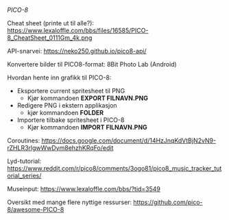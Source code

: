 *PICO-8*

Cheat sheet (printe ut til alle?): 
https://www.lexaloffle.com/bbs/files/16585/PICO-8_CheatSheet_0111Gm_4k.png

API-snarvei:
https://neko250.github.io/pico8-api/

Konvertere bilder til PICO8-format:
8Bit Photo Lab (Android)

Hvordan hente inn grafikk til PICO-8:
- Eksportere current spritesheet til PNG
  - Kjør kommandoen **EXPORT FILNAVN.PNG**
- Redigere PNG i ekstern applikasjon
  - kjør kommandoen **FOLDER**
- Importere tilbake spritesheet i PICO-8
  - Kjør kommandoen **IMPORT FILNAVN.PNG**

Coroutines: https://docs.google.com/document/d/14HzJnqKdVtBjN2vN9-rZHLR3rlgwWwDym8ehzhKRqFo/edit

Lyd-tutorial: https://www.reddit.com/r/pico8/comments/3ogo81/pico8_music_tracker_tutorial_series/

Museinput: 
https://www.lexaloffle.com/bbs/?tid=3549

Oversikt med mange flere nyttige ressurser: 
https://github.com/pico-8/awesome-PICO-8
